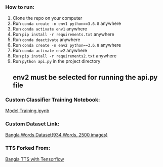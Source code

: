 <h3>How to run:</h3>
<ol>
  <li>Clone the repo on your computer</li>
  <li>Run <code>conda create -n env1 python==3.6.8</code> anywhere</li>
  <li>Run <code>conda activate env1</code> anywhere</li>
  <li>Run <code>pip install -r requirements.txt</code> anywhere</li>
  <li>Run <code>conda deactivate</code> anywhere</li>
  <li>Run <code>conda create -n env2 python==3.6.8</code> anywhere</li>
  <li>Run <code>conda activate env2</code> anywhere</li>
  <li>Run <code>pip install -r requirements2.txt</code> anywhere</li>
  <li>Run <code>python api.py</code> in the project directory</li>
  <h2>env2 must be selected for running the api.py file</h2>
</ol>

<h3>Custom Classifier Training Notebook:</h3>
<a href = "https://drive.google.com/file/d/1_u9mjbV3aEsAF0aptJ5UToD0a_V5mnQZ/view?usp=sharing"> Model Training.ipynb </a>

<h3>Custom Dataset Link:</h3>
<a href = "https://drive.google.com/drive/folders/1b2inOVZr4PlZSqqcTndAie1ZIa4ZTJrI?usp=sharing"> Bangla Words Dataset(934 Words, 2500 images) </a>

<h3>TTS Forked From:</h3>
<a href = "https://github.com/zabir-nabil/bangla-tts"> Bangla TTS with Tensorflow </a>

